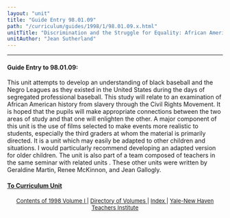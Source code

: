 ```yaml
---
layout: "unit"
title: "Guide Entry 98.01.09"
path: "/curriculum/guides/1998/1/98.01.09.x.html"
unitTitle: "Discrimination and the Struggle for Equality: African Americans in Professional Baseball:  A Reflection of the Civil Rights Movement"
unitAuthor: "Jean Sutherland"
---
```

<body>
 <p>
 </p>
 <hr/>
 <h4>
  Guide Entry to 98.01.09:
 </h4>
 This unit attempts to develop an understanding of black baseball and the Negro Leagues as they existed in the United States during the days of segregated professional baseball.  This study will relate to an examination of African American history from slavery through the Civil Rights Movement.  It is hoped that the pupils will make appropriate connections between the two areas of study and that one will enlighten the other.  A major component of this unit is the use of films selected to make events more realistic to students, especially the third graders at whom the material is primarily directed.  It is a unit which may easily be adapted to other children and situations.  I would particularly recommend developing an adapted version for older children.  The unit is also part of a team composed of teachers in the same seminar with related units .  These other units were written by Geraldine Martin, Renee McKinnon, and Jean Gallogly.
 <p>
 </p>
 <p>
 </p>
 <h4>
  <a href="../../../units/1998/1/98.01.09.x.html">
   To Curriculum Unit
  </a>
 </h4>
 <center>
  <font size="-1">
   <a href="../../../units/1998/1/">
    Contents of 1998 Volume I
   </a>
   |
   <a href="../../../units/">
    Directory of Volumes
   </a>
   |
   <a href="../../../indexes/">
    Index
   </a>
   |
   <a href="../../../../">
    Yale-New Haven Teachers Institute
   </a>
  </font>
 </center>
</body>